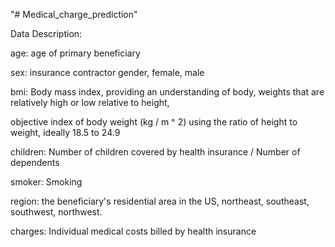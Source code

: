 "# Medical_charge_prediction" 


Data Description:

age: age of primary beneficiary

sex: insurance contractor gender, female, male

bmi: Body mass index, providing an understanding of body, weights that are relatively high or low relative to height,

objective index of body weight (kg / m ^ 2) using the ratio of height to weight, ideally 18.5 to 24.9

children: Number of children covered by health insurance / Number of dependents

smoker: Smoking

region: the beneficiary's residential area in the US, northeast, southeast, southwest, northwest.

charges: Individual medical costs billed by health insurance  